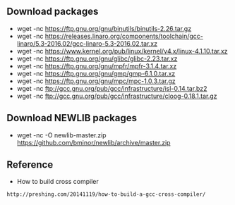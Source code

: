 Download packages
------------
* wget -nc https://ftp.gnu.org/gnu/binutils/binutils-2.26.tar.gz
* wget -nc https://releases.linaro.org/components/toolchain/gcc-linaro/5.3-2016.02/gcc-linaro-5.3-2016.02.tar.xz
* wget -nc https://www.kernel.org/pub/linux/kernel/v4.x/linux-4.1.10.tar.xz
* wget -nc https://ftp.gnu.org/gnu/glibc/glibc-2.23.tar.xz
* wget -nc https://ftp.gnu.org/gnu/mpfr/mpfr-3.1.4.tar.xz
* wget -nc https://ftp.gnu.org/gnu/gmp/gmp-6.1.0.tar.xz
* wget -nc https://ftp.gnu.org/gnu/mpc/mpc-1.0.3.tar.gz
* wget -nc ftp://gcc.gnu.org/pub/gcc/infrastructure/isl-0.14.tar.bz2
* wget -nc ftp://gcc.gnu.org/pub/gcc/infrastructure/cloog-0.18.1.tar.gz

Download NEWLIB packages
------------
* wget -nc -O newlib-master.zip https://github.com/bminor/newlib/archive/master.zip

Reference
------------
* How to build cross compiler
```
http://preshing.com/20141119/how-to-build-a-gcc-cross-compiler/
```
